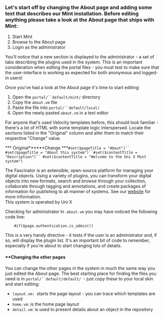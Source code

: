 ### []()Let's start off by changing the About page and adding some text that describes our Mint installation. Before editing anything please take a look at the About page that ships with Mint:


1. Start Mint
1. Browse to the About page
1. Login as the administrator

You'll notice that a new section is displayed to the administrator - a set of tabs describing the plugins used in the system. This is an important consideration when editing the portal files - you must test to make sure that the user-interface is working as expected for both anonymous and logged-in users!


Once you've had a look at the About page it's time to start editing:

1. Open the `portal/``default/mint/` directory 
1. Copy the `about.vm` file
1. Paste the file into `portal/``default/local/ `
1. Open the newly pasted `about.vm` in a text editor

For anyone that's used Velocity templates before, this should look familiar - there's a lot of HTML with some template logic interspersed. Locate the sections listed in the "Original" column and alter them to match their respective "Change" value.


*** Original******Change ***`#set($pageTitle = "About")`` #set($pageTitle = "About this system")``#set($contentTitle = "Description")`` #set($contentTitle = "Welcome to the Uni X Mint system")`
        <div class="article first">
          The Fascinator is an extensible, open-source platform for managing your digital objects. Using a variety of plugins, you can transform your digital objects into new formats, search and browse through your collection, collaborate through tagging and annotations, and create packages of information for publishing to all manner of systems.
          See our <a href="https://sites.google.com/site/fascinatorhome/">website</a> for more information.
        </div>
        <div class="article first">
          This system is operated by Uni X
        </div>


Checking for administrator
In` about.vm` you may have noticed the following code line:

        #if($page.authentication.is_admin())


This is a very handy directive - it tests if the user is an administrator and, if so, will display the plugin list. It's an important bit of code to remember, especially if you're about to start changing lots of details.
#### **[]()Changing the other pages

You can change the other pages in the system in much the same way you just edited the About page. The best starting place for finding the files you need is in `portal/``default/default/ `- just copy these to your local skin and start editing:

* `layout.vm: `starts the page layout - you can trace which templates are used
* `home.vm`: is the home page layout
* `detail.vm`: is used to present details about an object in the repository